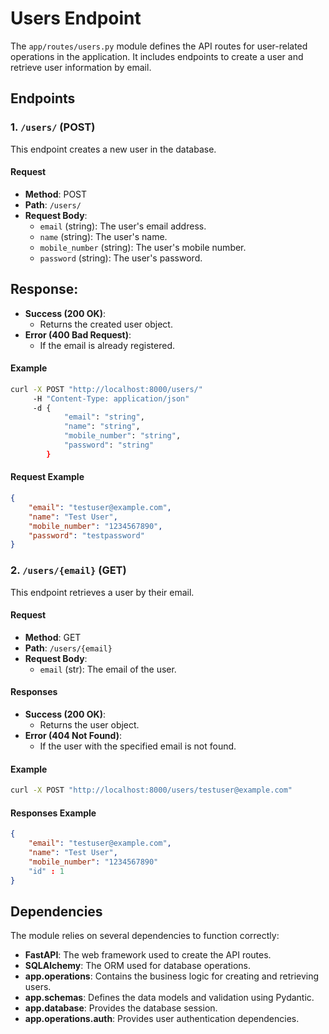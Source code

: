 # Users Endpoint

The `app/routes/users.py` module defines the API routes for user-related operations in the application. It includes endpoints to create a user and retrieve user information by email. 

## Endpoints

### 1. `/users/` (POST)
This endpoint creates a new user in the database.

#### Request
- **Method**: POST
- **Path**: `/users/`
- **Request Body**: 
  - `email` (string): The user's email address.
  - `name` (string): The user's name.
  - `mobile_number` (string): The user's mobile number.
  - `password` (string): The user's password.

## Response:
- **Success (200 OK)**: 
    - Returns the created user object.
- **Error (400 Bad Request)**: 
    - If the email is already registered.

#### Example
```sh
curl -X POST "http://localhost:8000/users/" 
     -H "Content-Type: application/json" 
     -d {
            "email": "string",
            "name": "string",
            "mobile_number": "string",
            "password": "string"
        }
```

#### Request Example
```json
{
    "email": "testuser@example.com",
    "name": "Test User",
    "mobile_number": "1234567890",
    "password": "testpassword"
}
```

### 2. `/users/{email}` (GET)
This endpoint retrieves a user by their email.

#### Request
- **Method**: GET
- **Path**: `/users/{email}`
- **Request Body**: 
    - `email` (str): The email of the user.

#### Responses
- **Success (200 OK)**: 
    - Returns the user object.
- **Error (404 Not Found)**: 
    - If the user with the specified email is not found.

#### Example
```sh
curl -X POST "http://localhost:8000/users/testuser@example.com"
```

#### Responses Example
```json
{
    "email": "testuser@example.com",
    "name": "Test User",
    "mobile_number": "1234567890"
    "id" : 1
}
```

## Dependencies

The module relies on several dependencies to function correctly:

- **FastAPI**: The web framework used to create the API routes.
- **SQLAlchemy**: The ORM used for database operations.
- **app.operations**: Contains the business logic for creating and retrieving users.
- **app.schemas**: Defines the data models and validation using Pydantic.
- **app.database**: Provides the database session.
- **app.operations.auth**: Provides user authentication dependencies.